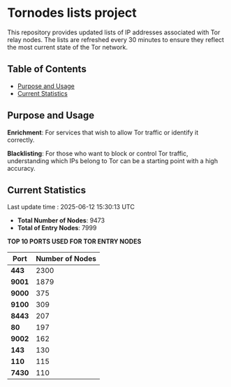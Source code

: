 # Tornodes lists project

This repository provides updated lists of IP addresses associated with Tor relay nodes. The lists are refreshed every 30 minutes to ensure they reflect the most current state of the Tor network.

## Table of Contents

- [Purpose and Usage](#purpose-and-usage)
- [Current Statistics](#current-statistics)


## Purpose and Usage

**Enrichment**: For services that wish to allow Tor traffic or identify it correctly.

**Blacklisting**: For those who want to block or control Tor traffic, understanding which IPs belong to Tor can be a starting point with a high accuracy.

## Current Statistics

Last update time : 2025-06-12 15:30:13 UTC

- **Total Number of Nodes**: 9473
- **Total of Entry Nodes**: 7999

**TOP 10 PORTS USED FOR TOR ENTRY NODES**

| **Port** | **Number of Nodes** |
|------|-----------------|
| **443**   | 2300  |
| **9001**   | 1879  |
| **9000**   | 375  |
| **9100**   | 309  |
| **8443**   | 207  |
| **80**   | 197  |
| **9002**   | 162  |
| **143**   | 130  |
| **110**   | 115  |
| **7430**   | 110  |

